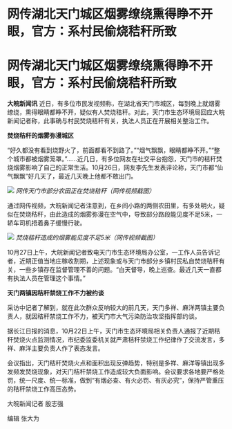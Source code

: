 # 网传湖北天门城区烟雾缭绕熏得睁不开眼，官方：系村民偷烧秸秆所致

# 网传湖北天门城区烟雾缭绕熏得睁不开眼，官方：系村民偷烧秸秆所致

**大皖新闻讯**
近日，有多位市民发视频称，在湖北省天门市城区，每到晚上就烟雾缭绕，熏得眼睛都睁不开，疑似有人焚烧秸秆。对此，天门市生态环境局回应大皖新闻记者称，此事确与村民焚烧秸秆有关，执法人员正在开展相关整治工作。

**焚烧秸秆的烟雾弥漫城区**

“好久都没有看到烧野火了，前面都看不到路了。”“烟气飘飘，眼睛都睁不开。”“整个城市都被烟雾笼罩。”……近几日，有多位网友在社交平台抱怨，天门市的秸秆焚烧烟雾影响了自己的正常生活。10月26日，网友李先生发表评论称，天门市都“仙气飘飘”好几天了，最近几天晚上他都不敢出门。

![](https://inews.gtimg.com/om_bt/O_GkCEC3NRA6Ofmizkrk8YFrdtkAqptR2ezRj3gfqKyRMAA/1000)
_网传天门市部分农田正在焚烧秸秆（网传视频截图）_

通过网传视频，大皖新闻记者注意到，在乡间小路的两侧农田里，有多处明火，疑似在焚烧秸秆，由此造成的烟雾弥漫在空气中，导致部分路段能见度不足5米，一轿车司机捂着鼻子缓慢行驶。

![](https://inews.gtimg.com/om_bt/Oe5JNEXvIoU_9_yChFTV2qd7wTXNkNHDt3BxVyr7tEzYkAA/1000)
_焚烧秸秆造成的烟雾能见度不足5米（网传视频截图）_

10月27日上午，大皖新闻记者致电天门市生态环境局办公室，一工作人员告诉记者，近期正值当地庄稼收割期，上述现象或与天门市部分乡镇村民私自焚烧秸秆有关，一些乡镇存在监督管理不善的问题。“白天督导，晚上巡查。最近几天一直都有执法人员在管理这个事情。”

**天门两镇因秸秆禁烧工作不力被约谈**

采访中记者了解到，就在此次群众反响较大的前几天，天门多祥、麻洋两镇主要负责人，就因秸秆禁烧工作不力，被天门市大气污染防治攻坚指挥部约谈。

据长江日报的消息，10月22日上午，天门市生态环境局相关负责人通报了近期秸秆焚烧火点监测情况，市纪委监委机关就严肃秸秆禁烧工作纪律作了交流发言，多祥、麻洋主要负责人作了表态发言。

会议指出，天门秸秆焚烧火点和面积出现反弹趋势，特别是多祥、麻洋等镇出现多发频发焚烧现象，对天门秸秆禁烧工作造成较大负面影响。会议要求各地要严格处罚，统一尺度、统一标准，做到“有烟必查、有火必罚、有灰必究”，保持严管重压的秸秆禁烧工作高压态势。

大皖新闻记者 殷志强

编辑 张大为

